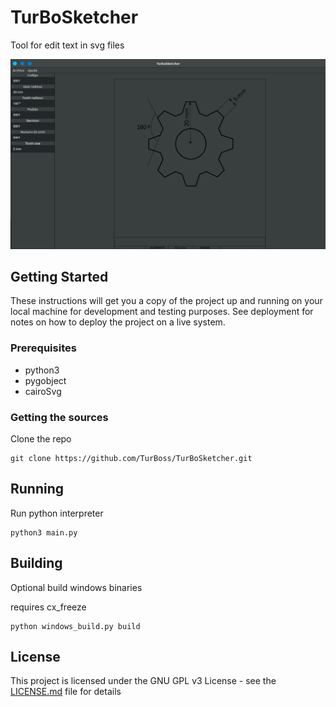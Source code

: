 
# TurBoSketcher

Tool for edit text in svg files

![alt text](https://raw.githubusercontent.com/TurBoss/TurBoSketcher/master/screenshots/Gear.png)


## Getting Started

These instructions will get you a copy of the project up and running on your local machine for development and testing purposes. See deployment for notes on how to deploy the project on a live system.

### Prerequisites

- python3
- pygobject
- cairoSvg


### Getting the sources

Clone the repo

```
git clone https://github.com/TurBoss/TurBoSketcher.git
```

## Running 

Run python interpreter

```
python3 main.py
```

## Building

Optional build windows binaries

requires cx_freeze

```
python windows_build.py build
```

## License

This project is licensed under the GNU GPL v3 License - see the [LICENSE.md](LICENSE.md) file for details
